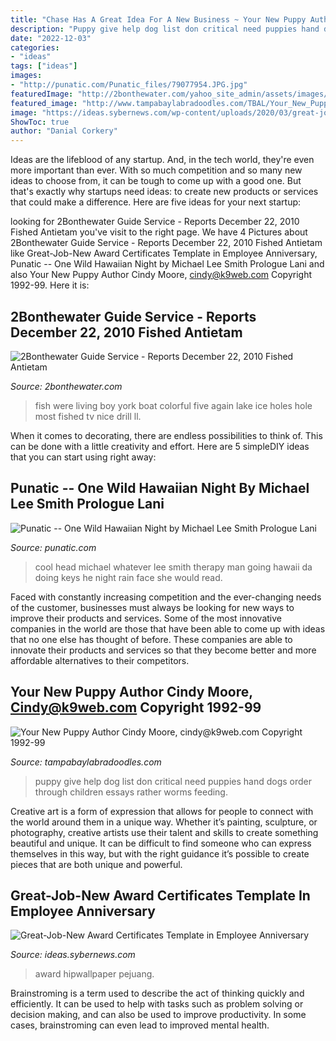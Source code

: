 ```yaml
---
title: "Chase Has A Great Idea For A New Business ~ Your New Puppy Author Cindy Moore, Cindy@k9web.com Copyright 1992-99"
description: "Puppy give help dog list don critical need puppies hand dogs order through children essays rather worms feeding"
date: "2022-12-03"
categories:
- "ideas"
tags: ["ideas"]
images:
- "http://punatic.com/Punatic_files/79077954.JPG.jpg"
featuredImage: "http://2bonthewater.com/yahoo_site_admin/assets/images/wp_cr_antietam_with_kids_010.10254949_std.jpg"
featured_image: "http://www.tampabaylabradoodles.com/TBAL/Your_New_Puppy_%26_Supplies_files/epuplist_33333DB.png"
image: "https://ideas.sybernews.com/wp-content/uploads/2020/03/great-job-new-award-certificates-template-in-employee-anniversary-certificate-template.png"
ShowToc: true
author: "Danial Corkery"
---
```



Ideas are the lifeblood of any startup. And, in the tech world, they're even more important than ever. With so much competition and so many new ideas to choose from, it can be tough to come up with a good one. But that's exactly why startups need ideas: to create new products or services that could make a difference. Here are five ideas for your next startup: 

	

		
looking for 2Bonthewater Guide Service - Reports December 22, 2010 Fished Antietam you've visit to the right page. We have 4 Pictures about 2Bonthewater Guide Service - Reports December 22, 2010 Fished Antietam like Great-Job-New Award Certificates Template in Employee Anniversary, Punatic -- One Wild Hawaiian Night by Michael Lee Smith Prologue Lani and also Your New Puppy Author Cindy Moore, cindy@k9web.com Copyright 1992-99. Here it is:
		
    
## 2Bonthewater Guide Service - Reports December 22, 2010 Fished Antietam

<img loading=lazy src="http://2bonthewater.com/yahoo_site_admin/assets/images/wp_cr_antietam_with_kids_010.10254949_std.jpg" onerror="this.onerror=null;this.src='https://tse2.mm.bing.net/th?id=OIP.D9XmPmFnswZOzsSRe41h-AHaE7&amp;pid=15.1';" alt="2Bonthewater Guide Service - Reports December 22, 2010 Fished Antietam">

_Source: 2bonthewater.com_

>fish were living boy york boat colorful five again lake ice holes hole most fished tv nice drill ll. 

	

When it comes to decorating, there are endless possibilities to think of. This can be done with a little creativity and effort. Here are 5 simpleDIY ideas that you can start using right away:

    
## Punatic -- One Wild Hawaiian Night By Michael Lee Smith Prologue Lani

<img loading=lazy src="http://punatic.com/Punatic_files/79077954.JPG.jpg" onerror="this.onerror=null;this.src='https://tse2.mm.bing.net/th?id=OIP.yAHkcqt_V8oB9Id-poacQwAAAA&amp;pid=15.1';" alt="Punatic -- One Wild Hawaiian Night by Michael Lee Smith Prologue Lani">

_Source: punatic.com_

>cool head michael whatever lee smith therapy man going hawaii da doing keys he night rain face she would read. 

	

Faced with constantly increasing competition and the ever-changing needs of the customer, businesses must always be looking for new ways to improve their products and services. Some of the most innovative companies in the world are those that have been able to come up with ideas that no one else has thought of before. These companies are able to innovate their products and services so that they become better and more affordable alternatives to their competitors.

    
## Your New Puppy Author Cindy Moore, Cindy@k9web.com Copyright 1992-99

<img loading=lazy src="http://www.tampabaylabradoodles.com/TBAL/Your_New_Puppy_%26_Supplies_files/epuplist_33333DB.png" onerror="this.onerror=null;this.src='https://tse1.mm.bing.net/th?id=OIP.htTO5zSl6sHab7f51ipBUgHaJR&amp;pid=15.1';" alt="Your New Puppy Author Cindy Moore, cindy@k9web.com Copyright 1992-99">

_Source: tampabaylabradoodles.com_

>puppy give help dog list don critical need puppies hand dogs order through children essays rather worms feeding. 

	

Creative art is a form of expression that allows for people to connect with the world around them in a unique way. Whether it’s painting, sculpture, or photography, creative artists use their talent and skills to create something beautiful and unique. It can be difficult to find someone who can express themselves in this way, but with the right guidance it’s possible to create pieces that are both unique and powerful.

    
## Great-Job-New Award Certificates Template In Employee Anniversary

<img loading=lazy src="https://ideas.sybernews.com/wp-content/uploads/2020/03/great-job-new-award-certificates-template-in-employee-anniversary-certificate-template.png" onerror="this.onerror=null;this.src='https://tse4.mm.bing.net/th?id=OIP.KLoRvDkjilfcEhtyCqvLtwHaFj&amp;pid=15.1';" alt="Great-Job-New Award Certificates Template in Employee Anniversary">

_Source: ideas.sybernews.com_

>award hipwallpaper pejuang. 

	

Brainstroming is a term used to describe the act of thinking quickly and efficiently. It can be used to help with tasks such as problem solving or decision making, and can also be used to improve productivity. In some cases, brainstroming can even lead to improved mental health.

